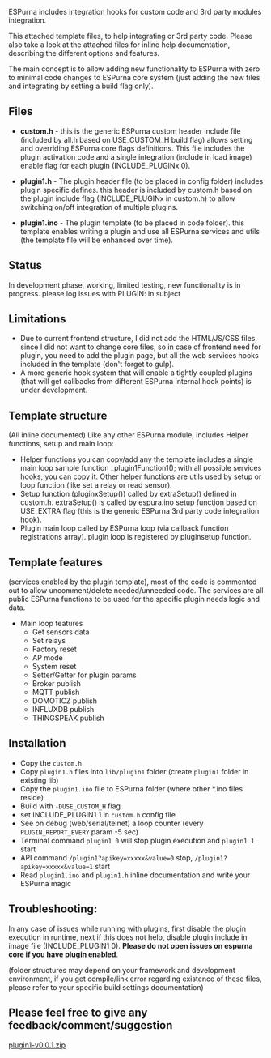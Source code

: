 ESPurna includes integration hooks for custom code and 3rd party modules integration.

This attached template files, to help integrating or 3rd party code.
Please also take a look at the attached files for inline help documentation, describing the different options and features.

The main concept is to allow adding new functionality to ESPurna with zero to minimal code changes to ESPurna core system (just adding the new files and integrating by setting a build flag only).

## Files
* **custom.h** - this is the generic ESPurna custom header include file (included by all.h based on USE_CUSTOM_H build flag) allows setting and overriding ESPurna core flags definitions.
This file includes the plugin activation code and a single integration (include in load image) enable flag for each plugin (INCLUDE_PLUGINx      0).

* **plugin1.h** - The plugin header file (to be placed in config folder) includes plugin specific defines. this header is included by custom.h based on the plugin include flag (INCLUDE_PLUGINx in custom.h) to allow switching on/off integration of multiple plugins.

* **plugin1.ino** - The plugin template (to be placed in code folder). this template enables writing a plugin and use all ESPurna services and utils (the template file will be enhanced over time).

## Status
In development phase, working, limited testing, new functionality is in progress.
please log issues with PLUGIN: in subject

## Limitations
* Due to current frontend structure, I did not add the HTML/JS/CSS files, since I did not want to change core files, so in case of frontend need for plugin, you need to add the plugin page, but all the web services hooks included in the template (don't forget to gulp).
* A more generic hook system that will enable a tightly coupled plugins (that will get callbacks from different ESPurna internal hook points) is under development.

## Template structure
(All inline documented)
Like any other ESPurna module, includes Helper functions, setup and main loop:
* Helper functions you can copy/add any the template includes a single main loop sample function _plugin1Function1(); with all possible services hooks, you can copy it. Other helper functions are utils used by setup or loop function (like set a relay or read sensor).
* Setup function (pluginxSetup()) called by extraSetup() defined in custom.h. extraSetup() is called by espura.ino setup function based on USE_EXTRA flag (this is the generic ESPurna 3rd party code integration hook).
* Plugin main loop called by ESPurna loop (via callback function registrations array). plugin loop is registered by pluginsetup function.

## Template features
(services enabled by the plugin template), most of the code is commented out to allow uncomment/delete needed/unneeded code. The services are all public ESPurna functions to be used for the specific plugin needs logic and data.

* Main loop features
   * Get sensors data
   * Set relays
   * Factory reset
   * AP mode
   * System reset
   * Setter/Getter for plugin params
   * Broker publish
   * MQTT publish
   * DOMOTICZ publish
   * INFLUXDB publish
   * THINGSPEAK publish

## Installation
* Copy the `custom.h`
* Copy `plugin1.h` files into `lib/plugin1` folder (create `plugin1` folder in existing lib)
* Copy the `plugin1.ino` file to ESPurna folder (where other *.ino files reside)
* Build with `-DUSE_CUSTOM_H` flag
* set INCLUDE_PLUGIN1      1 in `custom.h` config file
* See on debug (web/serial/telnet) a loop counter (every `PLUGIN_REPORT_EVERY` param -5 sec)
* Terminal command `plugin1 0` will stop plugin execution and `plugin1 1` start
* API command `/plugin1?apikey=xxxxx&value=0` stop, `/plugin1?apikey=xxxxx&value=1` start
* Read `plugin1.ino` and `plugin1.h` inline documentation and write your ESPurna magic

## Troubleshooting:
In any case of issues while running with plugins, first disable the plugin execution in runtime, next if this does not 
help, disable plugin include in image file (INCLUDE_PLUGIN1      0). **Please do not open issues on espurna core if you have plugin enabled**.

(folder structures may depend on your framework and development environment, if you get compile/link error regarding existence of these files, please refer to your specific build settings documentation)

## Please feel free to give any feedback/comment/suggestion

[plugin1-v0.0.1.zip](https://github.com/xoseperez/ESPurna/files/1906034/plugin1-v0.0.1.zip)
